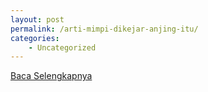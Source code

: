 ```yaml
---
layout: post
permalink: /arti-mimpi-dikejar-anjing-itu/
categories:
    - Uncategorized
---
```


[Baca Selengkapnya](/01)